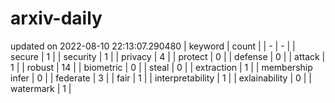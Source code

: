 # arxiv-daily
updated on 2022-08-10 22:13:07.290480
| keyword | count |
| - | - |
| secure | 1 |
| security | 1 |
| privacy | 4 |
| protect | 0 |
| defense | 0 |
| attack | 1 |
| robust | 14 |
| biometric | 0 |
| steal | 0 |
| extraction | 1 |
| membership infer | 0 |
| federate | 3 |
| fair | 1 |
| interpretability | 1 |
| exlainability | 0 |
| watermark | 1 |
